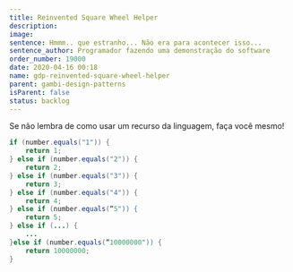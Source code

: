 ```yaml
---
title: Reinvented Square Wheel Helper
description:
image:
sentence: Hmmm.. que estranho... Não era para acontecer isso...
sentence_author: Programador fazendo uma demonstração do software
order_number: 19000
date: 2020-04-16 00:18
name: gdp-reinvented-square-wheel-helper
parent: gambi-design-patterns
isParent: false
status: backlog
---
```

Se não lembra de como usar um recurso da linguagem, faça você mesmo!

```java
if (number.equals("1")) {
    return 1;
} else if (number.equals("2")) {
    return 2;
} else if (number.equals("3")) {
    return 3;
} else if (number.equals("4")) {
    return 4;
} else if (number.equals(“5")) {
    return 5;
} else if (...) {
    ...
}else if (number.equals(“10000000")) {
    return 10000000;
}
```
